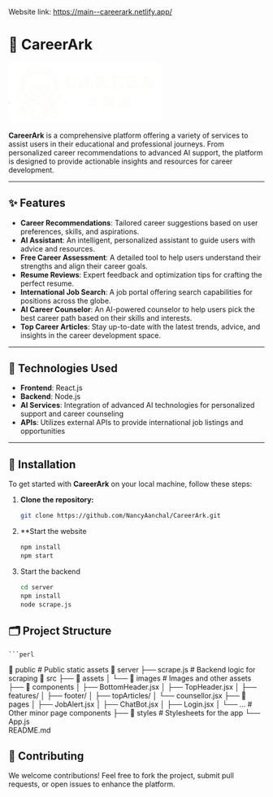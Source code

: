 Website link: https://main--careerark.netlify.app/
# 🌟 CareerArk

  <img src="./src/assets/images/logo3-nobg.png" alt="logo" width="300"/>
  


**CareerArk** is a comprehensive platform offering a variety of services to assist users in their educational and professional journeys. From personalized career recommendations to advanced AI support, the platform is designed to provide actionable insights and resources for career development.

---

## ✨ Features

- **Career Recommendations**: Tailored career suggestions based on user preferences, skills, and aspirations.
- **AI Assistant**: An intelligent, personalized assistant to guide users with advice and resources.
- **Free Career Assessment**: A detailed tool to help users understand their strengths and align their career goals.
- **Resume Reviews**: Expert feedback and optimization tips for crafting the perfect resume.
- **International Job Search**: A job portal offering search capabilities for positions across the globe.
- **AI Career Counselor**: An AI-powered counselor to help users pick the best career path based on their skills and interests.
- **Top Career Articles**: Stay up-to-date with the latest trends, advice, and insights in the career development space.

---

## 🚀 Technologies Used

- **Frontend**: React.js
- **Backend**: Node.js
- **AI Services**: Integration of advanced AI technologies for personalized support and career counseling
- **APIs**: Utilizes external APIs to provide international job listings and opportunities

---

## 🔧 Installation

To get started with **CareerArk** on your local machine, follow these steps:

1. **Clone the repository:**

   ```bash
   git clone https://github.com/NancyAanchal/CareerArk.git
2. **Start the website
   ```bash
   npm install
   npm start
3. Start the backend
   ```bash
   cd server
   npm install
   node scrape.js

## 🗂️ Project Structure
    ```perl
    
📂 public               # Public static assets
📂 server
├── scrape.js           # Backend logic for scraping
📂 src
├── 📂 assets
│   └── 📂 images       # Images and other assets
├── 📂 components
│   ├── BottomHeader.jsx
│   ├── TopHeader.jsx
│   ├── features/
│   ├── footer/
│   ├── topArticles/
│   └── counsellor.jsx
├── 📂 pages
│   ├── JobAlert.jsx
│   ├── ChatBot.jsx
│   ├── Login.jsx
│   └── ...             # Other minor page components
├── 📂 styles           # Stylesheets for the app
└── App.js              
README.md


## 🤝 Contributing
We welcome contributions! Feel free to fork the project, submit pull requests, or open issues to enhance the platform.
